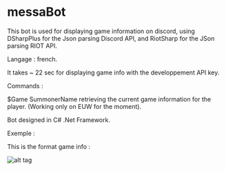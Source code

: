 # messaBot
This bot is used for displaying game information on discord, using DSharpPlus for the Json parsing Discord API, and RiotSharp for the JSon parsing RIOT API. 

Langage : french.

It takes ~ 22 sec for displaying game info with the developpement API key.

Commands :

$Game SummonerName retrieving the current game information for the player. (Working only on EUW for the moment).

Bot designed in C# .Net Framework.

Exemple :

This is the format game info : 

![alt tag](http://i.imgur.com/Y93JvL7.png)
